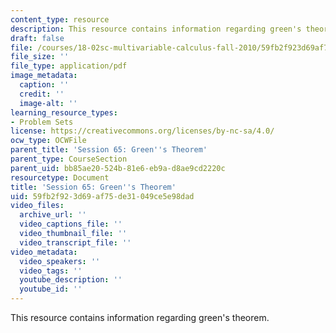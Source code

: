 ```yaml
---
content_type: resource
description: This resource contains information regarding green's theorem.
draft: false
file: /courses/18-02sc-multivariable-calculus-fall-2010/59fb2f923d69af75de31049ce5e98dad_MIT18_02SC_pb_65_quest.pdf
file_size: ''
file_type: application/pdf
image_metadata:
  caption: ''
  credit: ''
  image-alt: ''
learning_resource_types:
- Problem Sets
license: https://creativecommons.org/licenses/by-nc-sa/4.0/
ocw_type: OCWFile
parent_title: 'Session 65: Green''s Theorem'
parent_type: CourseSection
parent_uid: bb85ae20-524b-81e6-eb9a-d8ae9cd2220c
resourcetype: Document
title: 'Session 65: Green''s Theorem'
uid: 59fb2f92-3d69-af75-de31-049ce5e98dad
video_files:
  archive_url: ''
  video_captions_file: ''
  video_thumbnail_file: ''
  video_transcript_file: ''
video_metadata:
  video_speakers: ''
  video_tags: ''
  youtube_description: ''
  youtube_id: ''
---
```

This resource contains information regarding green's theorem.